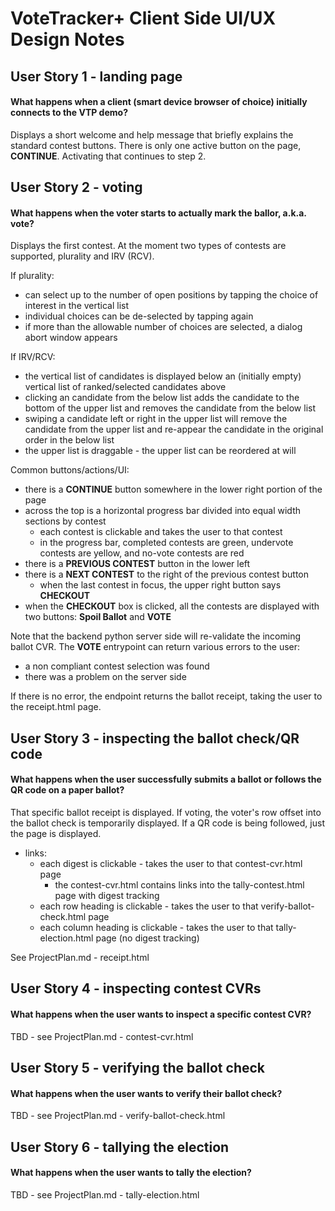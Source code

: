 # VoteTracker+ Client Side UI/UX Design Notes

## User Story 1 - landing page

#### What happens when a client (smart device browser of choice) initially connects to the VTP demo?

Displays a short welcome and help message that briefly explains the standard contest buttons.  There is only one active button on the page, __CONTINUE__.  Activating that continues to step 2.

## User Story 2 - voting

#### What happens when the voter starts to actually mark the ballor, a.k.a. vote?

Displays the first contest.  At the moment two types of contests are supported, plurality and IRV (RCV).

If plurality:
- can select up to the number of open positions by tapping the choice of interest in the vertical list
- individual choices can be de-selected by tapping again
- if more than the allowable number of choices are selected, a dialog abort window appears

If IRV/RCV:
- the vertical list of candidates is displayed below an (initially empty) vertical list of ranked/selected candidates above
- clicking an candidate from the below list adds the candidate to the bottom of the upper list and removes the candidate from the below list
- swiping a candidate left or right in the upper list will remove the candidate from the upper list and re-appear the candidate in the original order in the below list
- the upper list is draggable - the upper list can be reordered at will

Common buttons/actions/UI:

- there is a __CONTINUE__ button somewhere in the lower right portion of the page
- across the top is a horizontal progress bar divided into equal width sections by contest
  - each contest is clickable and takes the user to that contest
  - in the progress bar, completed contests are green, undervote contests are yellow, and no-vote contests are red
- there is a __PREVIOUS CONTEST__ button in the lower left
- there is a __NEXT CONTEST__ to the right of the previous contest button
  - when the last contest in focus, the upper right button says __CHECKOUT__
- when the __CHECKOUT__ box is clicked, all the contests are displayed with two buttons: __Spoil Ballot__ and __VOTE__

Note that the backend python server side will re-validate the incoming ballot CVR.  The __VOTE__ entrypoint can return various errors to the user:

- a non compliant contest selection was found
- there was a problem on the server side

If there is no error, the endpoint returns the ballot receipt, taking the user to the receipt.html page.

## User Story 3 - inspecting the ballot check/QR code

#### What happens when the user successfully submits a ballot or follows the QR code on a paper ballot?

That specific ballot receipt is displayed.  If voting, the voter's row offset into the ballot check is temporarily displayed.  If a QR code is being followed, just the page is displayed.

- links:
  - each digest is clickable - takes the user to that contest-cvr.html page
    - the contest-cvr.html contains links into the tally-contest.html page with digest tracking
  - each row heading is clickable - takes the user to that verify-ballot-check.html page
  - each column heading is clickable - takes the user to that tally-election.html page (no digest tracking)
  
See ProjectPlan.md - receipt.html

## User Story 4 - inspecting contest CVRs

#### What happens when the user wants to inspect a specific contest CVR?

TBD - see ProjectPlan.md - contest-cvr.html

## User Story 5 - verifying the ballot check

#### What happens when the user wants to verify their ballot check?

TBD - see ProjectPlan.md - verify-ballot-check.html

## User Story 6 - tallying the election

#### What happens when the user wants to tally the election?

TBD - see ProjectPlan.md - tally-election.html

